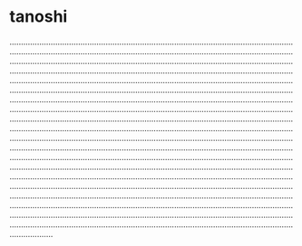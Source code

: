 # tanoshi
...................................................................................................................................................................................................................................................................................................................................................................................................................................................................................................................................................................................................................................................................................................................................................................................................................................................................................................................................................................................................................................................................................................................................................................................................................................................................................................................................................................................................................................................................................................................................................................................................................................................................................................................................................................................................................................................................................................................................................................................................................................................................................................................................................................................................................................................................................................................................................................................................................................................................................................................................................................................................